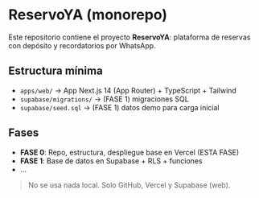 # ReservoYA (monorepo)

Este repositorio contiene el proyecto **ReservoYA**: plataforma de reservas con depósito y recordatorios por WhatsApp.

## Estructura mínima

- `apps/web/` → App Next.js 14 (App Router) + TypeScript + Tailwind
- `supabase/migrations/` → (FASE 1) migraciones SQL
- `supabase/seed.sql` → (FASE 1) datos demo para carga inicial

## Fases
- **FASE 0**: Repo, estructura, despliegue base en Vercel (ESTA FASE)
- **FASE 1**: Base de datos en Supabase + RLS + funciones
- ...

> No se usa nada local. Solo GitHub, Vercel y Supabase (web).
